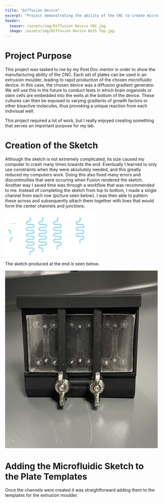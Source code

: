 ```yaml
---
title: "Diffusion Device"
excerpt: "Project demonstrating the ability of the CNC to create microfluidic devices"
header:
  teaser: /assets/img/Diffusion Device CNC.jpg
  image: /assets/img/DIffusion Device Both Top.jpg
---
```


# Project Purpose 
This project was tasked to me by my Post Doc mentor in order to show the manufacturing ability of the CNC. Each set of plates can be used in an extrusion moulder, leading to rapid production of the chosen microfluidic device. In this case, the chosen device was a diffusion gradient generator. We will use this in the future to conduct tests in which brain organoids or stem cells are embedded into the wells at the bottom of the device. These cultures can then be exposed to varying gradients of growth factors or other bioactive molecules, thus provoking a unique reaction from each indivisual well. 

This project required a lot of work, but I really enjoyed creating something that serves an important purpose for my lab.

# Creation of the Sketch
Although the sketch is not extremely complicated, its size caused my computer to crash many times towards the end. Eventually I learned to only use constraints when they were absolutely needed, and this greatly reduced my computers work. Doing this also fixed many errors and discontinuities that were occuring when Fusion rendered the sketch. Another way I saved time was through a workflow that was recommended to me. Instead of completing the sketch from top to bottom, I made a single channel from each row (picture seen below). I was then able to pattern these across and subsequently attach them together with lines that would form the center channels and junctions. 

<img src="/assets/img/Diffusion Device Sketch Workflow.jpg" alt="ex complex pattern" style="width:300px;"/>

The sketch produced at the end is seen below.

<img src="/assets/img/Embedding Device Front.jpg" alt="ex complex pattern" style="width:500px;"/>

# Adding the Microfluidic Sketch to the Plate Templates
Once the channels were created it was straightforward adding them to the templates for the extrusion moulder. 
